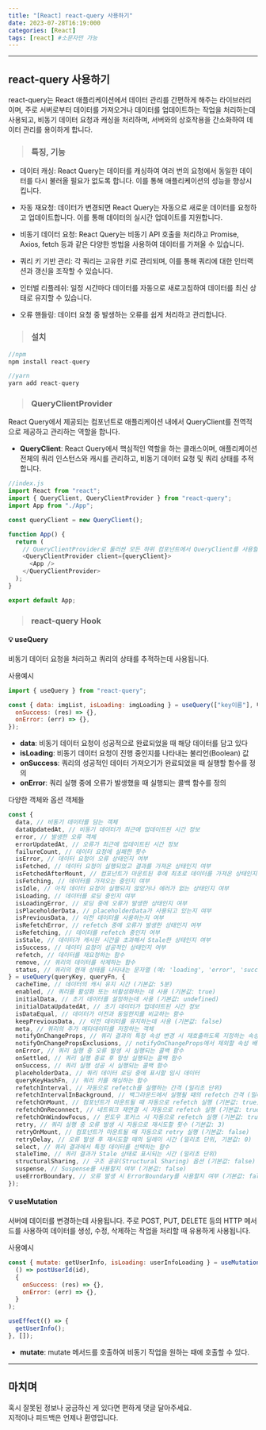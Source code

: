 ```yaml
---
title: "[React] react-query 사용하기"
date: 2023-07-28T16:19:000
categories: [React]
tags: [react] #소문자만 가능
---
```


---

## <b>react-query 사용하기</b>

react-query는 React 애플리케이션에서 데이터 관리를 간편하게 해주는 라이브러리이며, 주로 서버로부터 데이터를 가져오거나 데이터를 업데이트하는 작업을 처리하는데 사용되고, 비동기 데이터 요청과 캐싱을 처리하며, 서버와의 상호작용을 간소화하여 데이터 관리를 용이하게 합니다.

<h3><blockquote>특징, 기능
</blockquote></h3>

- 데이터 캐싱: React Query는 데이터를 캐싱하여 여러 번의 요청에서 동일한 데이터를 다시 불러올 필요가 없도록 합니다. 이를 통해 애플리케이션의 성능을 향상시킵니다.

- 자동 재요청: 데이터가 변경되면 React Query는 자동으로 새로운 데이터를 요청하고 업데이트합니다. 이를 통해 데이터의 실시간 업데이트를 지원합니다.

- 비동기 데이터 요청: React Query는 비동기 API 호출을 처리하고 Promise, Axios, fetch 등과 같은 다양한 방법을 사용하여 데이터를 가져올 수 있습니다.

- 쿼리 키 기반 관리: 각 쿼리는 고유한 키로 관리되며, 이를 통해 쿼리에 대한 인터랙션과 갱신을 조작할 수 있습니다.

- 인터벌 리플레쉬: 일정 시간마다 데이터를 자동으로 새로고침하여 데이터를 최신 상태로 유지할 수 있습니다.

- 오류 핸들링: 데이터 요청 중 발생하는 오류를 쉽게 처리하고 관리합니다.

<h3><blockquote>설치
</blockquote></h3>

```js
//npm
npm install react-query

//yarn
yarn add react-query
```

<h3><blockquote>QueryClientProvider
</blockquote></h3>

React Query에서 제공되는 컴포넌트로 애플리케이션 내에서 QueryClient를 전역적으로 제공하고 관리하는 역할을 합니다.

- <b>QueryClient</b>: React Query에서 핵심적인 역할을 하는 클래스이며, 애플리케이션 전체의 쿼리 인스턴스와 캐시를 관리하고, 비동기 데이터 요청 및 쿼리 상태를 추적합니다.

```js
//index.js
import React from "react";
import { QueryClient, QueryClientProvider } from "react-query";
import App from "./App";

const queryClient = new QueryClient();

function App() {
  return (
    // QueryClientProvider로 둘러싼 모든 하위 컴포넌트에서 QueryClient를 사용할 수 있게 됨
    <QueryClientProvider client={queryClient}>
      <App />
    </QueryClientProvider>
  );
}

export default App;
```

<h3><blockquote>react-query Hook
</blockquote></h3>

#### 💡 useQuery

비동기 데이터 요청을 처리하고 쿼리의 상태를 추적하는데 사용됩니다.

사용예시

```js
import { useQuery } from "react-query";

const { data: imgList, isLoading: imgLoading } = useQuery(["key이름"], 비동기통신 함수, {
  onSuccess: (res) => {},
  onError: (err) => {},
});
```

- <b>data</b>: 비동기 데이터 요청이 성공적으로 완료되었을 때 해당 데이터를 담고 있다
- <b>isLoading</b>: 비동기 데이터 요청이 진행 중인지를 나타내는 불리언(Boolean) 값
- <b>onSuccess</b>: 쿼리의 성공적인 데이터 가져오기가 완료되었을 때 실행할 함수를 정의
- <b>onError</b>: 쿼리 실행 중에 오류가 발생했을 때 실행되는 콜백 함수를 정의

다양한 객체와 옵션 객체들

```js
const {
  data, // 비동기 데이터를 담는 객체
  dataUpdatedAt, // 비동기 데이터가 최근에 업데이트된 시간 정보
  error, // 발생한 오류 객체
  errorUpdatedAt, // 오류가 최근에 업데이트된 시간 정보
  failureCount, // 데이터 요청에 실패한 횟수
  isError, // 데이터 요청이 오류 상태인지 여부
  isFetched, // 데이터 요청이 실행되었고 결과를 가져온 상태인지 여부
  isFetchedAfterMount, // 컴포넌트가 마운트된 후에 최초로 데이터를 가져온 상태인지 여부
  isFetching, // 데이터를 가져오는 중인지 여부
  isIdle, // 아직 데이터 요청이 실행되지 않았거나 에러가 없는 상태인지 여부
  isLoading, // 데이터를 로딩 중인지 여부
  isLoadingError, // 로딩 중에 오류가 발생한 상태인지 여부
  isPlaceholderData, // placeholderData가 사용되고 있는지 여부
  isPreviousData, // 이전 데이터를 사용하는지 여부
  isRefetchError, // refetch 중에 오류가 발생한 상태인지 여부
  isRefetching, // 데이터를 refetch 중인지 여부
  isStale, // 데이터가 캐시된 시간을 초과해서 Stale한 상태인지 여부
  isSuccess, // 데이터 요청이 성공적인 상태인지 여부
  refetch, // 데이터를 재요청하는 함수
  remove, // 쿼리의 데이터를 삭제하는 함수
  status, // 쿼리의 현재 상태를 나타내는 문자열 (예: 'loading', 'error', 'success' 등)
} = useQuery(queryKey, queryFn, {
  cacheTime, // 데이터의 캐시 유지 시간 (기본값: 5분)
  enabled, // 쿼리를 활성화 또는 비활성화하는 데 사용 (기본값: true)
  initialData, // 초기 데이터를 설정하는데 사용 (기본값: undefined)
  initialDataUpdatedAt, // 초기 데이터가 업데이트된 시간 정보
  isDataEqual, // 데이터가 이전과 동일한지를 비교하는 함수
  keepPreviousData, // 이전 데이터를 유지하는데 사용 (기본값: false)
  meta, // 쿼리의 추가 메타데이터를 저장하는 객체
  notifyOnChangeProps, // 쿼리 결과의 특정 속성 변경 시 재호출하도록 지정하는 속성 배열
  notifyOnChangePropsExclusions, // notifyOnChangeProps에서 제외할 속성 배열
  onError, // 쿼리 실행 중 오류 발생 시 실행되는 콜백 함수
  onSettled, // 쿼리 실행 종료 후 항상 실행되는 콜백 함수
  onSuccess, // 쿼리 실행 성공 시 실행되는 콜백 함수
  placeholderData, // 쿼리 데이터 로딩 중에 표시할 임시 데이터
  queryKeyHashFn, // 쿼리 키를 해싱하는 함수
  refetchInterval, // 자동으로 refetch를 실행하는 간격 (밀리초 단위)
  refetchIntervalInBackground, // 백그라운드에서 실행될 때의 refetch 간격 (밀리초 단위)
  refetchOnMount, // 컴포넌트가 마운트될 때 자동으로 refetch 실행 (기본값: true)
  refetchOnReconnect, // 네트워크 재연결 시 자동으로 refetch 실행 (기본값: true)
  refetchOnWindowFocus, // 윈도우 포커스 시 자동으로 refetch 실행 (기본값: true)
  retry, // 쿼리 실행 중 오류 발생 시 자동으로 재시도할 횟수 (기본값: 3)
  retryOnMount, // 컴포넌트가 마운트될 때 자동으로 retry 실행 (기본값: false)
  retryDelay, // 오류 발생 후 재시도할 때의 딜레이 시간 (밀리초 단위, 기본값: 0)
  select, // 쿼리 결과에서 특정 데이터를 선택하는 함수
  staleTime, // 쿼리 결과가 Stale 상태로 표시되는 시간 (밀리초 단위)
  structuralSharing, // 구조 공유(Structural Sharing) 옵션 (기본값: false)
  suspense, // Suspense를 사용할지 여부 (기본값: false)
  useErrorBoundary, // 오류 발생 시 ErrorBoundary를 사용할지 여부 (기본값: false)
});
```

#### 💡 useMutation

서버에 데이터를 변경하는데 사용됩니다. 주로 POST, PUT, DELETE 등의 HTTP 메서드를 사용하여 데이터를 생성, 수정, 삭제하는 작업을 처리할 때 유용하게 사용됩니다.

사용예시

```js
const { mutate: getUserInfo, isLoading: userInfoLoading } = useMutation(
  () => postUserId(id),
  {
    onSuccess: (res) => {},
    onError: (err) => {},
  }
);

useEffect(() => {
  getUserInfo();
}, []);
```

- <b>mutate</b>:  mutate 메서드를 호출하여 비동기 작업을 원하는 때에 호출할 수 있다.

---

## <b>마치며</b>

<P>혹시 잘못된 정보나 궁금하신 게 있다면 편하게 댓글 달아주세요.<br/>
지적이나 피드백은 언제나 환영입니다.</p>
